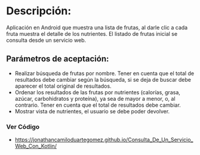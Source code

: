 # Descripción:
Aplicación en Android que muestra una lista de frutas, al darle clic a cada fruta muestra el detalle de los nutrientes. El listado de frutas inicial se  consulta desde un servicio web.

## Parámetros de aceptación:
* Realizar búsqueda de frutas por nombre. Tener en cuenta que el total de resultados debe cambiar según la búsqueda, si se deja de buscar debe aparecer el total original de resultados. 
* Ordenar los resultados de las frutas por nutrientes (calorías, grasa, azúcar, carbohidratos y proteína), ya sea de mayor a menor, o, al contrario. Tener en cuenta que el total de resultados debe cambiar.
* Mostrar vista de nutrientes, el usuario se debe poder devolver.
  
### Ver Código
* https://jonathancamiloduartegomez.github.io/Consulta_De_Un_Servicio_Web_Con_Kotlin/
